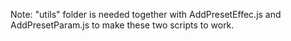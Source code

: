 Note: "utils" folder is needed together with AddPresetEffec.js and AddPresetParam.js to make these two scripts to work.